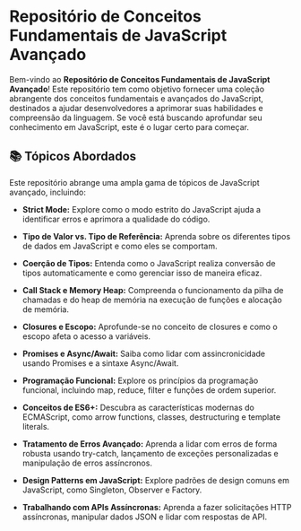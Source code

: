 # Repositório de Conceitos Fundamentais de JavaScript Avançado

Bem-vindo ao **Repositório de Conceitos Fundamentais de JavaScript Avançado**! Este repositório tem como objetivo fornecer uma coleção abrangente dos conceitos fundamentais e avançados do JavaScript, destinados a ajudar desenvolvedores a aprimorar suas habilidades e compreensão da linguagem. Se você está buscando aprofundar seu conhecimento em JavaScript, este é o lugar certo para começar.

## 📚 Tópicos Abordados

Este repositório abrange uma ampla gama de tópicos de JavaScript avançado, incluindo:

- **Strict Mode:** Explore como o modo estrito do JavaScript ajuda a identificar erros e aprimora a qualidade do código.

- **Tipo de Valor vs. Tipo de Referência:** Aprenda sobre os diferentes tipos de dados em JavaScript e como eles se comportam.

- **Coerção de Tipos:** Entenda como o JavaScript realiza conversão de tipos automaticamente e como gerenciar isso de maneira eficaz.

- **Call Stack e Memory Heap:** Compreenda o funcionamento da pilha de chamadas e do heap de memória na execução de funções e alocação de memória.

- **Closures e Escopo:** Aprofunde-se no conceito de closures e como o escopo afeta o acesso a variáveis.

- **Promises e Async/Await:** Saiba como lidar com assincronicidade usando Promises e a sintaxe Async/Await.

- **Programação Funcional:** Explore os princípios da programação funcional, incluindo map, reduce, filter e funções de ordem superior.

- **Conceitos de ES6+:** Descubra as características modernas do ECMAScript, como arrow functions, classes, destructuring e template literals.

- **Tratamento de Erros Avançado:** Aprenda a lidar com erros de forma robusta usando try-catch, lançamento de exceções personalizadas e manipulação de erros assíncronos.

- **Design Patterns em JavaScript:** Explore padrões de design comuns em JavaScript, como Singleton, Observer e Factory.

- **Trabalhando com APIs Assíncronas:** Aprenda a fazer solicitações HTTP assíncronas, manipular dados JSON e lidar com respostas de API.
